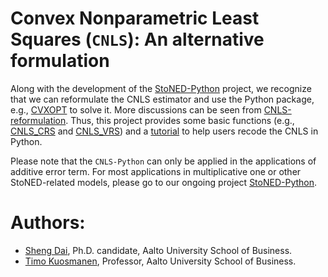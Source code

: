 # Convex Nonparametric Least Squares (`CNLS`): An alternative formulation

Along with the development of the [StoNED-Python](https://github.com/ds2010/StoNED-Python) project, we recognize that we can reformulate the CNLS estimator and use the Python package, e.g., [CVXOPT](https://cvxopt.org/) to solve it. More discussions can be seen from [CNLS-reformulation](https://github.com/ds2010/AltCNLS-Python/blob/master/CNLS-reformulation.ipynb). Thus, this project provides some basic functions (e.g., [CNLS_CRS](https://github.com/ds2010/AltCNLS-Python/blob/master/Python/CNLS_CRS.py) and [CNLS_VRS](https://github.com/ds2010/AltCNLS-Python/blob/master/Python/CNLS_VRS.py)) and a [tutorial](https://github.com/ds2010/AltCNLS-Python/blob/master/CNLS-VRS.ipynb) to help users recode the CNLS in Python. 

Please note that the `CNLS-Python` can only be applied in the applications of additive error term. For most applications in multiplicative one or other StoNED-related models, please go to our ongoing project [StoNED-Python](https://github.com/ds2010/StoNED-Python).


# Authors:
  
  + [Sheng Dai](https://www.researchgate.net/profile/Sheng_Dai8), Ph.D. candidate, Aalto University School of Business.
  + [Timo Kuosmanen](https://people.aalto.fi/timo.kuosmanen), Professor, Aalto University School of Business.

